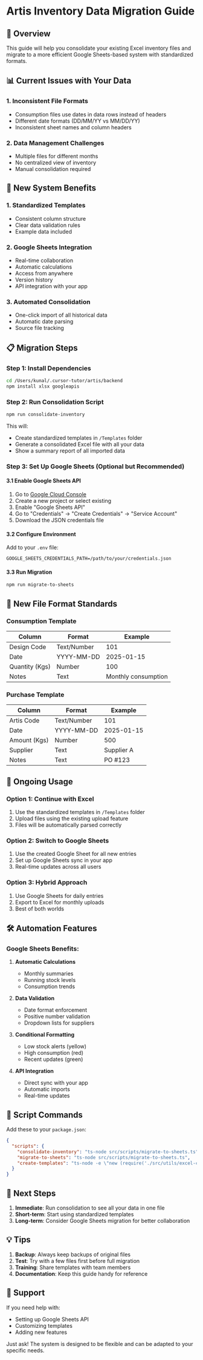 # Artis Inventory Data Migration Guide

## 🎯 Overview
This guide will help you consolidate your existing Excel inventory files and migrate to a more efficient Google Sheets-based system with standardized formats.

## 📊 Current Issues with Your Data

### 1. **Inconsistent File Formats**
- Consumption files use dates in data rows instead of headers
- Different date formats (DD/MM/YY vs MM/DD/YY)
- Inconsistent sheet names and column headers

### 2. **Data Management Challenges**
- Multiple files for different months
- No centralized view of inventory
- Manual consolidation required

## 🚀 New System Benefits

### 1. **Standardized Templates**
- Consistent column structure
- Clear data validation rules
- Example data included

### 2. **Google Sheets Integration**
- Real-time collaboration
- Automatic calculations
- Access from anywhere
- Version history
- API integration with your app

### 3. **Automated Consolidation**
- One-click import of all historical data
- Automatic date parsing
- Source file tracking

## 📋 Migration Steps

### Step 1: Install Dependencies
```bash
cd /Users/kunal/.cursor-tutor/artis/backend
npm install xlsx googleapis
```

### Step 2: Run Consolidation Script
```bash
npm run consolidate-inventory
```

This will:
- Create standardized templates in `/Templates` folder
- Generate a consolidated Excel file with all your data
- Show a summary report of all imported data

### Step 3: Set Up Google Sheets (Optional but Recommended)

#### 3.1 Enable Google Sheets API
1. Go to [Google Cloud Console](https://console.cloud.google.com)
2. Create a new project or select existing
3. Enable "Google Sheets API"
4. Go to "Credentials" → "Create Credentials" → "Service Account"
5. Download the JSON credentials file

#### 3.2 Configure Environment
Add to your `.env` file:
```env
GOOGLE_SHEETS_CREDENTIALS_PATH=/path/to/your/credentials.json
```

#### 3.3 Run Migration
```bash
npm run migrate-to-sheets
```

## 📁 New File Format Standards

### Consumption Template
| Column | Format | Example |
|--------|--------|---------|
| Design Code | Text/Number | 101 |
| Date | YYYY-MM-DD | 2025-01-15 |
| Quantity (Kgs) | Number | 100 |
| Notes | Text | Monthly consumption |

### Purchase Template
| Column | Format | Example |
|--------|--------|---------|
| Artis Code | Text/Number | 101 |
| Date | YYYY-MM-DD | 2025-01-15 |
| Amount (Kgs) | Number | 500 |
| Supplier | Text | Supplier A |
| Notes | Text | PO #123 |

## 🔄 Ongoing Usage

### Option 1: Continue with Excel
1. Use the standardized templates in `/Templates` folder
2. Upload files using the existing upload feature
3. Files will be automatically parsed correctly

### Option 2: Switch to Google Sheets
1. Use the created Google Sheet for all new entries
2. Set up Google Sheets sync in your app
3. Real-time updates across all users

### Option 3: Hybrid Approach
1. Use Google Sheets for daily entries
2. Export to Excel for monthly uploads
3. Best of both worlds

## 🛠️ Automation Features

### Google Sheets Benefits:
1. **Automatic Calculations**
   - Monthly summaries
   - Running stock levels
   - Consumption trends

2. **Data Validation**
   - Date format enforcement
   - Positive number validation
   - Dropdown lists for suppliers

3. **Conditional Formatting**
   - Low stock alerts (yellow)
   - High consumption (red)
   - Recent updates (green)

4. **API Integration**
   - Direct sync with your app
   - Automatic imports
   - Real-time updates

## 📝 Script Commands

Add these to your `package.json`:
```json
{
  "scripts": {
    "consolidate-inventory": "ts-node src/scripts/migrate-to-sheets.ts",
    "migrate-to-sheets": "ts-node src/scripts/migrate-to-sheets.ts",
    "create-templates": "ts-node -e \"new (require('./src/utils/excel-consolidator').ExcelConsolidator)().createStandardizedTemplates()\""
  }
}
```

## 🎯 Next Steps

1. **Immediate**: Run consolidation to see all your data in one file
2. **Short-term**: Start using standardized templates
3. **Long-term**: Consider Google Sheets migration for better collaboration

## 💡 Tips

1. **Backup**: Always keep backups of original files
2. **Test**: Try with a few files first before full migration
3. **Training**: Share templates with team members
4. **Documentation**: Keep this guide handy for reference

## 🤝 Support

If you need help with:
- Setting up Google Sheets API
- Customizing templates
- Adding new features

Just ask! The system is designed to be flexible and can be adapted to your specific needs.